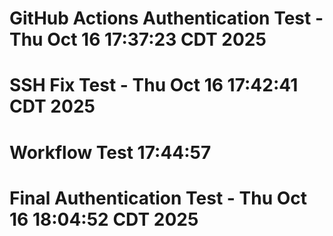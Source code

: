 # GitHub Actions Authentication Test - Thu Oct 16 17:37:23 CDT 2025
# SSH Fix Test - Thu Oct 16 17:42:41 CDT 2025
# Workflow Test 17:44:57
# Final Authentication Test - Thu Oct 16 18:04:52 CDT 2025
